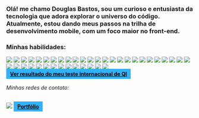 <h3>Olá! me chamo Douglas Bastos, sou um curioso e entusiasta da tecnologia que adora explorar o universo do código. Atualmente, estou dando meus passos na trilha de desenvolvimento mobile, com um foco maior no front-end.</h3>
<h3>Minhas habilidades:</h3>

<img src="https://img.shields.io/badge/☕ Java-957545?style=for-the-badge&logo=Java&logoColor=white"> <img src="https://img.shields.io/badge/Spring%20Boot-40A010?style=for-the-badge&logo=spring&logoColor=white"> <img src="https://img.shields.io/badge/MySQL-00000F?style=for-the-badge&logo=mysql&logoColor=white"> <img src="https://img.shields.io/badge/Microsoft_SQL_Server-CC2927?style=for-the-badge&logo=microsoft-sql-server&logoColor=white"> <img src="https://img.shields.io/badge/PostgreSQL-316192?style=for-the-badge&logo=postgresql&logoColor=white"> <img src="https://img.shields.io/badge/Oracle-F80000?style=for-the-badge&logo=oracle&logoColor=black"> <img src="https://img.shields.io/badge/MongoDB-4EA94B?style=for-the-badge&logo=mongodb&logoColor=white"> <img src="https://img.shields.io/badge/json%20web%20tokens-323330?style=for-the-badge&logo=json-web-tokens&logoColor=pink"> <img src="https://img.shields.io/badge/JUnit-25A162?style=for-the-badge&logo=junit5&logoColor=white"> <img src="https://img.shields.io/badge/Mockito-FFD700?style=for-the-badge&logo=java&logoColor=white"> <img src="https://img.shields.io/badge/TDD-2496ED?style=for-the-badge&logo=testcafe&logoColor=white"> <img src="https://img.shields.io/badge/Microservices-FF4444?style=for-the-badge&logo=diagram-3&logoColor=white"> <img src="https://img.shields.io/badge/Spring_Cloud-6DB33F?style=for-the-badge&logo=spring&logoColor=white"> <img src="https://img.shields.io/badge/Apache_Kafka-231F20?style=for-the-badge&logo=apache-kafka&logoColor=white"> <img src="https://img.shields.io/badge/Docker-2496ED?style=for-the-badge&logo=docker&logoColor=white"> <img src="https://img.shields.io/badge/GIT-E44C30?style=for-the-badge&logo=git&logoColor=white"> <img src="https://img.shields.io/badge/Google_Cloud-4285F4?style=for-the-badge&logo=google-cloud&logoColor=white"> <img src="https://img.shields.io/badge/HTML5-E34F26?style=for-the-badge&logo=html5&logoColor=white"> <img src="https://img.shields.io/badge/CSS3-1572B6?style=for-the-badge&logo=css3&logoColor=white"> <img src="https://img.shields.io/badge/Sass-CC6699?style=for-the-badge&logo=sass&logoColor=white"> <img src="https://img.shields.io/badge/Bootstrap-563D7C?style=for-the-badge&logo=bootstrap&logoColor=white"> <img src="https://img.shields.io/badge/JavaScript-F7DF1E?style=for-the-badge&logo=javascript&logoColor=black"> <img src="https://img.shields.io/badge/TypeScript-007ACC?style=for-the-badge&logo=typescript&logoColor=white"> <img src="https://img.shields.io/badge/React-20232A?style=for-the-badge&logo=react&logoColor=61DAFB"> <img src="https://img.shields.io/badge/Webpack-8DD6F9?style=for-the-badge&logo=Webpack&logoColor=white"> <img src="https://img.shields.io/badge/Node.js-43853D?style=for-the-badge&logo=node.js&logoColor=white"> <img src="https://img.shields.io/badge/React_Native-20232A?style=for-the-badge&logo=react&logoColor=61DAFB"> <img src="https://img.shields.io/badge/JavaFx-cc1111?style=for-the-badge&logo=openjdk&logoColor=white"> <img src="https://img.shields.io/badge/Scene_Builder-FF8C00?style=for-the-badge&logo=appveyor&logoColor=white"> <img src="https://img.shields.io/badge/UML-000000?style=for-the-badge&logo=uml&logoColor=white"> <img src="https://img.shields.io/badge/Software_Architecture-007ACC?style=for-the-badge&logo=diagrams.net&logoColor=white"> <img src="https://img.shields.io/badge/Object--Oriented_Programming-0000F0?style=for-the-badge&logo=code&logoColor=white"> <img src="https://img.shields.io/badge/SOLID-222222?style=for-the-badge&logo=idea&logoColor=white"> <img src="https://img.shields.io/badge/Search_Algorithms-3776AB?style=for-the-badge&logo=python&logoColor=white"> <img src="https://img.shields.io/badge/NLP-3776AB?style=for-the-badge&logo=python&logoColor=white"> <img src="https://img.shields.io/badge/Decision_Tree-228B22?style=for-the-badge&logo=python&logoColor=white"> <img src="https://img.shields.io/badge/Neural_Networks-3776AB?style=for-the-badge&logo=python&logoColor=white"> <img src="https://img.shields.io/badge/Jupyter_Notebook-F37626?style=for-the-badge&logo=jupyter&logoColor=white"> <img src="https://img.shields.io/badge/Scrum-007ACC?style=for-the-badge&logo=scrum&logoColor=white">
<br><a href="https://international-iq-test.com/pt/671d1683-2ec8-49da-93f2-46ee95ca4579" style="background-color: rgb(47, 179, 255); font-weight: bold; width: min-content; padding: 5px 10px;color: black;">Ver resultado do meu teste internacional de QI</a>

<h6>Minhas redes de contato:</h6>

<a href="https://www.linkedin.com/in/douglas-dauto-bastos-24710122b/"><img src="https://img.shields.io/badge/LinkedIn-0077B5?style=for-the-badge&logo=linkedin&logoColor=white"></a>
<a href="https://douglas-dauto.github.io/meu-portfolio/" style="background-color: rgb(47, 179, 255); font-weight: bold; width: min-content; padding: 5px 10px;color: black;">Portfólio</a>
